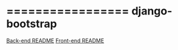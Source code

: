 =================
django-bootstrap
=================
[Back-end README](back_end/README.md)
[Front-end README](front_end/README.md)
